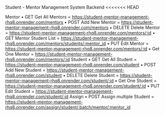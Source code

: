 Student - Mentor Management System Backend
<<<<<<< HEAD

Mentor
•	GET Get All Mentors = https://student-mentor-management-rhq8.onrender.com/mentors
•	POST Add New Mentor = https://student-mentor-management-rhq8.onrender.com/mentors
•	DELETE Delete Mentor = https://student-mentor-management-rhq8.onrender.com/mentors/:id
•	GET Mentor Student List = https://student-mentor-management-rhq8.onrender.com/mentors/students/:mentor_id
•	PUT Edit Mentor = https://student-mentor-management-rhq8.onrender.com/mentors/:id
•	Get One Mentor = https://student-mentor-management-rhq8.onrender.com/mentors/:id
Student
•	GET Get All Student = https://student-mentor-management-rhq8.onrender.com/student
•	POST Add New Student = https://student-mentor-management-rhq8.onrender.com/student
•	DELETE Delete Student = https://student-mentor-management-rhq8.onrender.com/student/:id
•	Get One Student = https://student-mentor-management-rhq8.onrender.com/student/:id
•	PUT Edit Student = https://student-mentor-management-rhq8.onrender.com/student/:id
Assign
•	POST Assign multiple Student = https://student-mentor-management-rhq8.onrender.com/assign/student/:batch/mentor/:mentor_id